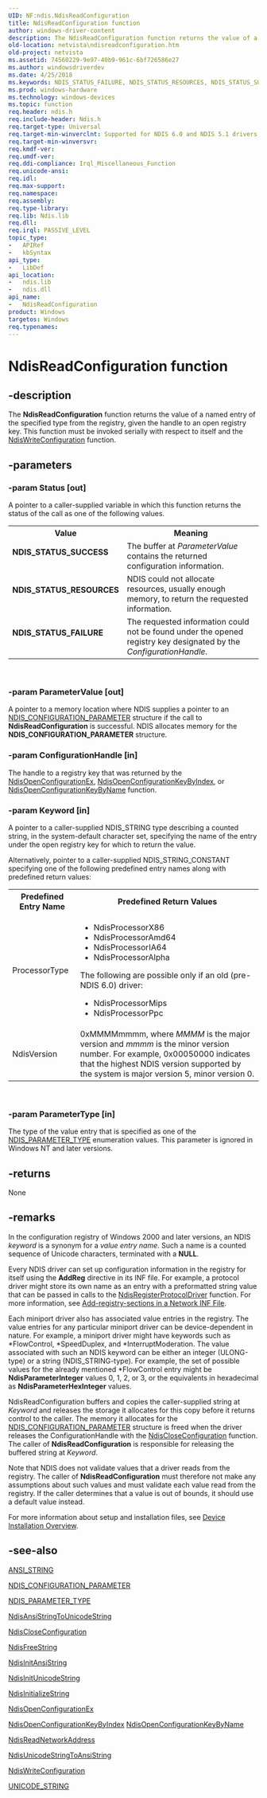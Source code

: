 ```yaml
---
UID: NF:ndis.NdisReadConfiguration
title: NdisReadConfiguration function
author: windows-driver-content
description: The NdisReadConfiguration function returns the value of a named entry of the specified type from the registry, given the handle to an open registry key.
old-location: netvista\ndisreadconfiguration.htm
old-project: netvista
ms.assetid: 74560229-9e97-40b9-961c-6bf726586e27
ms.author: windowsdriverdev
ms.date: 4/25/2018
ms.keywords: NDIS_STATUS_FAILURE, NDIS_STATUS_RESOURCES, NDIS_STATUS_SUCCESS, NdisReadConfiguration, NdisReadConfiguration function [Network Drivers Starting with Windows Vista], ndis/NdisReadConfiguration, ndis_configuration_ref_fb5d2879-b30e-470b-aa07-f5f5286973bf.xml, netvista.ndisreadconfiguration
ms.prod: windows-hardware
ms.technology: windows-devices
ms.topic: function
req.header: ndis.h
req.include-header: Ndis.h
req.target-type: Universal
req.target-min-winverclnt: Supported for NDIS 6.0 and NDIS 5.1 drivers (see    NdisReadConfiguration (NDIS   5.1)) in Windows Vista. Supported for NDIS 5.1 drivers (see    NdisReadConfiguration (NDIS   5.1)) in Windows XP.
req.target-min-winversvr: 
req.kmdf-ver: 
req.umdf-ver: 
req.ddi-compliance: Irql_Miscellaneous_Function
req.unicode-ansi: 
req.idl: 
req.max-support: 
req.namespace: 
req.assembly: 
req.type-library: 
req.lib: Ndis.lib
req.dll: 
req.irql: PASSIVE_LEVEL
topic_type:
-	APIRef
-	kbSyntax
api_type:
-	LibDef
api_location:
-	ndis.lib
-	ndis.dll
api_name:
-	NdisReadConfiguration
product: Windows
targetos: Windows
req.typenames: 
---
```


# NdisReadConfiguration function


## -description


The 
  <b>NdisReadConfiguration</b> function returns
  the value of a named entry of the specified type from the registry, given the handle to an open registry
  key. This function must be invoked serially with respect to itself and the <a href="https://msdn.microsoft.com/library/windows/hardware/ff564659">NdisWriteConfiguration</a> function.


## -parameters




### -param Status [out]

A pointer to a caller-supplied variable in which this function returns the status of the call as
     one of the following values.

<table>
<tr>
<th>Value</th>
<th>Meaning</th>
</tr>
<tr>
<td width="40%"><a id="NDIS_STATUS_SUCCESS"></a><a id="ndis_status_success"></a><dl>
<dt><b>NDIS_STATUS_SUCCESS</b></dt>
</dl>
</td>
<td width="60%">
The buffer at 
       <i>ParameterValue</i> contains the returned configuration information.

</td>
</tr>
<tr>
<td width="40%"><a id="NDIS_STATUS_RESOURCES"></a><a id="ndis_status_resources"></a><dl>
<dt><b>NDIS_STATUS_RESOURCES</b></dt>
</dl>
</td>
<td width="60%">
NDIS could not allocate resources, usually enough memory, to return the requested
       information.

</td>
</tr>
<tr>
<td width="40%"><a id="NDIS_STATUS_FAILURE"></a><a id="ndis_status_failure"></a><dl>
<dt><b>NDIS_STATUS_FAILURE</b></dt>
</dl>
</td>
<td width="60%">
The requested information could not be found under the opened registry key designated by the 
       <i>ConfigurationHandle</i>.

</td>
</tr>
</table>
 


### -param ParameterValue [out]

A pointer to a memory location where NDIS supplies a pointer to an 
     <a href="https://msdn.microsoft.com/80250799-4263-43c0-85d5-f1c1c1fb0bae">
     NDIS_CONFIGURATION_PARAMETER</a> structure if the call to 
     <b>NdisReadConfiguration</b> is
     successful. NDIS allocates memory for the 
     <b>
     NDIS_CONFIGURATION_PARAMETER</b> structure.


### -param ConfigurationHandle [in]

The handle to a registry key that was returned by the 
     <a href="https://msdn.microsoft.com/library/windows/hardware/hh975122">NdisOpenConfigurationEx</a>, 
     <a href="https://msdn.microsoft.com/e405853a-cf25-4214-82a9-bc3d76334413">
     NdisOpenConfigurationKeyByIndex</a>, or 
     <a href="https://msdn.microsoft.com/9ce7f40f-28f1-4303-9f7a-24ff1213bab1">
     NdisOpenConfigurationKeyByName</a> function.


### -param Keyword [in]

A pointer to a caller-supplied NDIS_STRING type describing a counted string, in the system-default
     character set, specifying the name of the entry under the open registry key for which to return the
     value. 
     

Alternatively, pointer to a caller-supplied NDIS_STRING_CONSTANT specifying one of the following
     predefined entry names along with predefined return values:

<table>
<tr>
<th>Predefined Entry Name</th>
<th>Predefined Return Values</th>
</tr>
<tr>
<td>
ProcessorType

</td>
<td>

<ul>
<li>NdisProcessorX86</li>
<li>NdisProcessorAmd64</li>
<li>NdisProcessorIA64</li>
<li>NdisProcessorAlpha</li>
</ul> The following are possible only if an old (pre-NDIS 6.0) driver: 
        <ul>
<li>NdisProcessorMips</li>
<li>NdisProcessorPpc</li>
</ul>


</td>
</tr>
<tr>
<td>
NdisVersion

</td>
<td>
0xMMMMmmmm, where 
        <i>MMMM</i> is the major version and 
        <i>mmmm</i> is the minor version number. For example, 0x00050000 indicates that the highest NDIS
        version supported by the system is major version 5, minor version 0.

</td>
</tr>
</table>
 


### -param ParameterType [in]

The type of the value entry that is specified as one of the 
     <a href="https://msdn.microsoft.com/library/windows/hardware/ff566740">NDIS_PARAMETER_TYPE</a> enumeration values.
     This parameter is ignored in Windows NT and later versions.


## -returns



None




## -remarks



In the configuration registry of Windows 2000 and later versions, an NDIS 
    <i>keyword</i> is a synonym for a 
    <i>value entry name</i>. Such a name is a counted sequence of Unicode characters, terminated with a
    <b>NULL</b>.

Every NDIS driver can set up configuration information in the registry for itself using the 
    <b>AddReg</b> directive in its INF file. For example, a protocol driver might store its
    own name as an entry with a preformatted string value that can be passed in calls to the 
    <a href="https://msdn.microsoft.com/b48571eb-13a2-4541-80ac-c8d31f378d37">
    NdisRegisterProtocolDriver</a> function. For more information, see 
    <a href="https://docs.microsoft.com/en-us/windows-hardware/drivers/network/add-registry-sections-in-a-network-inf-file">Add-registry-sections in
    a Network INF File</a>.

Each miniport driver also has associated value entries in the registry. The value entries for any
    particular miniport driver can be device-dependent in nature. For example, a miniport driver might have
    keywords such as *FlowControl, *SpeedDuplex, and *InterruptModeration. The value associated with such an
    NDIS keyword can be either an integer (ULONG-type) or a string (NDIS_STRING-type). For example, the set
    of possible values for the already mentioned *FlowControl entry might be <b>NdisParameterInteger</b> values 0,
    1, 2, or 3, or the equivalents in hexadecimal as <b>NdisParameterHexInteger</b> values.

NdisReadConfiguration buffers and copies the caller-supplied string at 
    <i>Keyword</i> and releases the storage it allocates for this copy before it returns control to the
    caller. The memory it allocates for the 
    <a href="https://msdn.microsoft.com/80250799-4263-43c0-85d5-f1c1c1fb0bae">
    NDIS_CONFIGURATION_PARAMETER</a> structure is freed when the driver releases the ConfigurationHandle
    with the 
    <a href="https://msdn.microsoft.com/library/windows/hardware/ff561642">NdisCloseConfiguration</a> function.
    The caller of 
    <b>NdisReadConfiguration</b> is responsible
    for releasing the buffered string at 
    <i>Keyword</i>.

Note that NDIS does not validate values that a driver reads from the registry. The caller of 
    <b>NdisReadConfiguration</b> must therefore
    not make any assumptions about such values and must validate each value read from the registry. If the
    caller determines that a value is out of bounds, it should use a default value instead.

For more information about setup and installation files, see 
    <a href="https://docs.microsoft.com/en-us/windows-hardware/drivers/install/overview-of-device-and-driver-installation">Device Installation
    Overview</a>.




## -see-also




<a href="https://msdn.microsoft.com/library/windows/hardware/ff540605">ANSI_STRING</a>



<a href="https://msdn.microsoft.com/library/windows/hardware/ff564868">NDIS_CONFIGURATION_PARAMETER</a>



<a href="https://msdn.microsoft.com/library/windows/hardware/ff566740">NDIS_PARAMETER_TYPE</a>



<a href="https://msdn.microsoft.com/8efdcf9f-df8c-4b3b-8b21-11a10a885322">
   NdisAnsiStringToUnicodeString</a>



<a href="https://msdn.microsoft.com/library/windows/hardware/ff561642">NdisCloseConfiguration</a>



<a href="https://msdn.microsoft.com/library/windows/hardware/ff562604">NdisFreeString</a>



<a href="https://msdn.microsoft.com/library/windows/hardware/ff562730">NdisInitAnsiString</a>



<a href="https://msdn.microsoft.com/library/windows/hardware/ff562745">NdisInitUnicodeString</a>



<a href="https://msdn.microsoft.com/library/windows/hardware/ff562741">NdisInitializeString</a>



<a href="https://msdn.microsoft.com/library/windows/hardware/hh975122">NdisOpenConfigurationEx</a>



<a href="https://msdn.microsoft.com/e405853a-cf25-4214-82a9-bc3d76334413">
   NdisOpenConfigurationKeyByIndex</a>



<a href="https://msdn.microsoft.com/9ce7f40f-28f1-4303-9f7a-24ff1213bab1">
   NdisOpenConfigurationKeyByName</a>



<a href="https://msdn.microsoft.com/library/windows/hardware/ff564512">NdisReadNetworkAddress</a>



<a href="https://msdn.microsoft.com/37ac55b8-093e-4bf4-9c66-05ab5fc7ebc9">
   NdisUnicodeStringToAnsiString</a>



<a href="https://msdn.microsoft.com/library/windows/hardware/ff564659">NdisWriteConfiguration</a>



<a href="https://msdn.microsoft.com/library/windows/hardware/ff564879">UNICODE_STRING</a>
 

 

